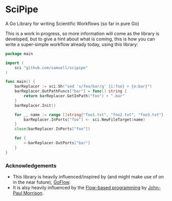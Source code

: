 # SciPipe

A Go Library for writing Scientific Workflows (so far in pure Go)

This is a work in progress, so more information will come as the
library is developed, but to give a hint about what is coming,
this is how you can write a super-simple workflow already today,
using this library:

```go
package main

import (
	sci "github.com/samuell/scipipe"
)

func main() {
	barReplacer := sci.Sh("sed 's/foo/bar/g' {i:foo} > {o:bar}")
	barReplacer.OutPathFuncs["bar"] = func() string {
		return barReplacer.GetInPath("foo") + ".bar"
	}
	barReplacer.Init()

	for _, name := range []string{"foo1.txt", "foo2.txt", "foo3.txt"} {
		barReplacer.InPorts["foo"] <- sci.NewFileTarget(name)
	}
	close(barReplacer.InPorts["foo"])

	for {
		<-barReplacer.OutPorts["bar"]
	}
}
```

### Acknowledgements

- This library is heavily influenced/inspired by (and might make use of on in the near future), [GoFlow](https://github.com/trustmaster/goflow).
- It is alsy heavily influenced by the [Flow-based programming](http://www.jpaulmorrison.com/fbp) by [John-Paul Morrison](http://www.jpaulmorrison.com/fbp).
